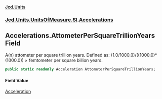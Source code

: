 #### [Jcd.Units](index.md 'index')
### [Jcd.Units.UnitsOfMeasure.SI](Jcd.Units.UnitsOfMeasure.SI.md 'Jcd.Units.UnitsOfMeasure.SI').[Accelerations](Accelerations.md 'Jcd.Units.UnitsOfMeasure.SI.Accelerations')

## Accelerations.AttometerPerSquareTrillionYears Field

A(n) attometer per square trillion years. Defined as: (1.0/1000.0)/((1000.0)*(1000.0)) × femtometer per square billion years.

```csharp
public static readonly Acceleration AttometerPerSquareTrillionYears;
```

#### Field Value
[Acceleration](Acceleration.md 'Jcd.Units.UnitTypes.Acceleration')